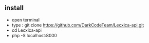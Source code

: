 ## install 
- open terminal 
- type : git clone https://github.com/DarkCodeTeam/Lecxica-api.git
- cd Lecxica-api 
- php -S localhost:8000
